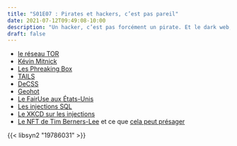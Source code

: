 ```yaml
---
title: "S01E07 : Pirates et hackers, c’est pas pareil"
date: 2021-07-12T09:49:08-10:00
description: "Un hacker, c’est pas forcément un pirate. Et le dark web, c’est pas un outil mais un usage. On vous raconte tout :)"
draft: false
---
```


  - [le réseau TOR](https://www.torproject.org/fr/)
  - [Kévin Mitnick](https://fr.wikipedia.org/wiki/Kevin_Mitnick)
  - [Les Phreaking Box](https://en.wikipedia.org/wiki/Phreaking_box)
  - [TAILS](https://tails.boum.org)
  - [DeCSS](https://fr.wikipedia.org/wiki/DeCSS)
  - [Geohot](https://fr.wikipedia.org/wiki/George_Hotz)
  - [Le FairUse aux États-Unis](https://fr.wikipedia.org/wiki/Fair_use)
  - [Les injections SQL](https://fr.wikipedia.org/wiki/Injection_SQL)
  - [Le XKCD sur les injections](https://xkcd.com/327/)
  - [Le NFT de Tim Berners-Lee](https://www.sothebys.com/en/buy/auction/2021/this-changed-everything-source-code-for-www-x-tim-berners-lee-an-nft/source-code-for-the-www) et ce que [cela peut présager](https://www.wired.com/story/www-code-nft-tim-berners-lee-auction/)

{{< libsyn2 "19786031" >}}